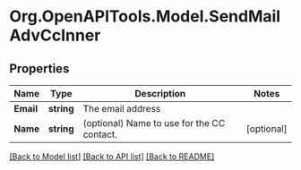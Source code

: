 
# Org.OpenAPITools.Model.SendMailAdvCcInner

## Properties

Name | Type | Description | Notes
------------ | ------------- | ------------- | -------------
**Email** | **string** | The email address | 
**Name** | **string** | (optional) Name to use for the CC contact. | [optional] 

[[Back to Model list]](../README.md#documentation-for-models)
[[Back to API list]](../README.md#documentation-for-api-endpoints)
[[Back to README]](../README.md)

